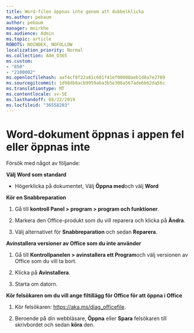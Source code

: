 ```yaml
---
title: Word-filen öppnas inte genom att dubbelklicka
ms.author: pebaum
author: pebaum
manager: mnirkhe
ms.audience: Admin
ms.topic: article
ROBOTS: NOINDEX, NOFOLLOW
localization_priority: Normal
ms.collection: Adm_O365
ms.custom:
- "850"
- "2100002"
ms.openlocfilehash: aaf4cf8f22a81c601f41ef00080aeb1d8a7e2789
ms.sourcegitcommit: 1d98db8acb9959aba3b5e308a567ade6b62da56c
ms.translationtype: MT
ms.contentlocale: sv-SE
ms.lasthandoff: 08/22/2019
ms.locfileid: "36558203"
---
```

# <a name="word-document-opened-in-the-wrong-app-or-didnt-open"></a>Word-dokument öppnas i appen fel eller öppnas inte

Försök med något av följande:

**Välj Word som standard**

- Högerklicka på dokumentet, Välj **Öppna med**och välj **Word**

**Kör en Snabbreparation**

1. Gå till **kontroll Panel > program > program och funktioner**.

2. Markera den Office-produkt som du vill reparera och klicka på **Ändra**.

3. Välj alternativet för **Snabbreparation** och sedan **Reparera**.

**Avinstallera versioner av Office som du inte använder**

1. Gå till **Kontrollpanelen > avinstallera ett Program**och välj versionen av Office som du vill ta bort.

2. Klicka på **Avinstallera**.

3. Starta om datorn.

**Kör felsökaren om du vill ange filtillägg för Office för att öppna i Office**

1. Kör felsökaren: https://aka.ms/diag_officefile.

2. Beroende på din webbläsare, **Öppna** eller **Spara** felsökaren till skrivbordet och sedan **köra** den.
